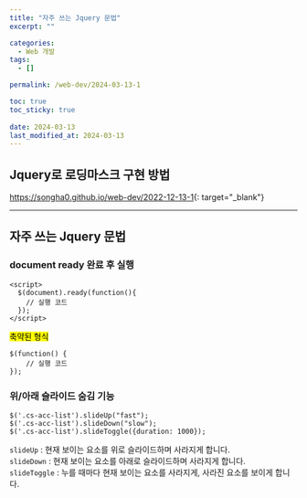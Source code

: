 ```yaml
---
title: "자주 쓰는 Jquery 문법"
excerpt: ""

categories:
  - Web 개발
tags:
  - []

permalink: /web-dev/2024-03-13-1

toc: true
toc_sticky: true
 
date: 2024-03-13
last_modified_at: 2024-03-13
---
```


## Jquery로 로딩마스크 구현 방법
<https://songha0.github.io/web-dev/2022-12-13-1>{: target="_blank"}

---

## 자주 쓰는 Jquery 문법

### document ready 완료 후 실행
```
<script>
  $(document).ready(function(){
    // 실행 코드
  });
</script>
```

<mark>축약된 형식</mark>
```
$(function() {
    // 실행 코드
});
```

### 위/아래 슬라이드 숨김 기능
```
$('.cs-acc-list').slideUp("fast");
$('.cs-acc-list').slideDown("slow");
$('.cs-acc-list').slideToggle({duration: 1000});
```
`slideUp` : 현재 보이는 요소를 위로 슬라이드하며 사라지게 합니다.  
`slideDown` : 현재 보이는 요소를 아래로 슬라이드하며 사라지게 합니다.  
`slideToggle` : 누를 때마다 현재 보이는 요소를 사라지게, 사라진 요소를 보이게 합니다.
